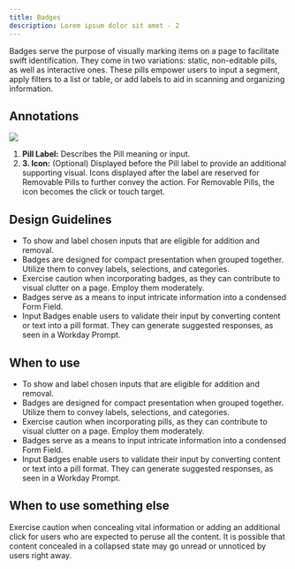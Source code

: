 ```yaml
---
title: Badges
description: Lorem ipsum dolor sit amet - 2
---
```

Badges serve the purpose of visually marking items on a page to facilitate swift identification. They come in two variations: static, non-editable pills, as well as interactive ones. These pills empower users to input a segment, apply filters to a list or table, or add labels to aid in scanning and organizing information.

## Annotations

![](/badges.svg)

1. **Pill Label:** Describes the Pill meaning or input.
2. **3. Icon:** (Optional) Displayed before the Pill label to provide an additional supporting visual. Icons displayed after the label are reserved for Removable Pills to further convey the action. For Removable Pills, the icon becomes the click or touch target.



## Design Guidelines

* To show and label chosen inputs that are eligible for addition and removal.
* Badges are designed for compact presentation when grouped together. Utilize them to convey labels, selections, and categories.
* Exercise caution when incorporating badges, as they can contribute to visual clutter on a page. Employ them moderately.
* Badges serve as a means to input intricate information into a condensed Form Field.
* Input Badges enable users to validate their input by converting content or text into a pill format. They can generate suggested responses, as seen in a Workday Prompt.

## When to use

* To show and label chosen inputs that are eligible for addition and removal.
* Badges are designed for compact presentation when grouped together. Utilize them to convey labels, selections, and categories.
* Exercise caution when incorporating pills, as they can contribute to visual clutter on a page. Employ them moderately.
* Badges serve as a means to input intricate information into a condensed Form Field.
* Input Badges enable users to validate their input by converting content or text into a pill format. They can generate suggested responses, as seen in a Workday Prompt.

## When to use something else

Exercise caution when concealing vital information or adding an additional click for users who are expected to peruse all the content. It is possible that content concealed in a collapsed state may go unread or unnoticed by users right away.